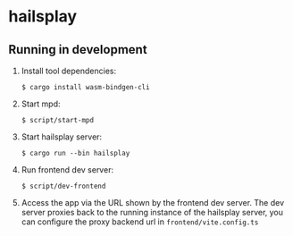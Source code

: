 # hailsplay

## Running in development

1. Install tool dependencies:
   ```sh-session
   $ cargo install wasm-bindgen-cli
   ```

2. Start mpd:
   ```sh-session
   $ script/start-mpd
   ```

3. Start hailsplay server:
   ```sh-session
   $ cargo run --bin hailsplay
   ```

4. Run frontend dev server:
   ```sh-session
   $ script/dev-frontend
   ```

5. Access the app via the URL shown by the frontend dev server. The dev server proxies back to the running instance of the hailsplay server, you can configure the proxy backend url in `frontend/vite.config.ts`
